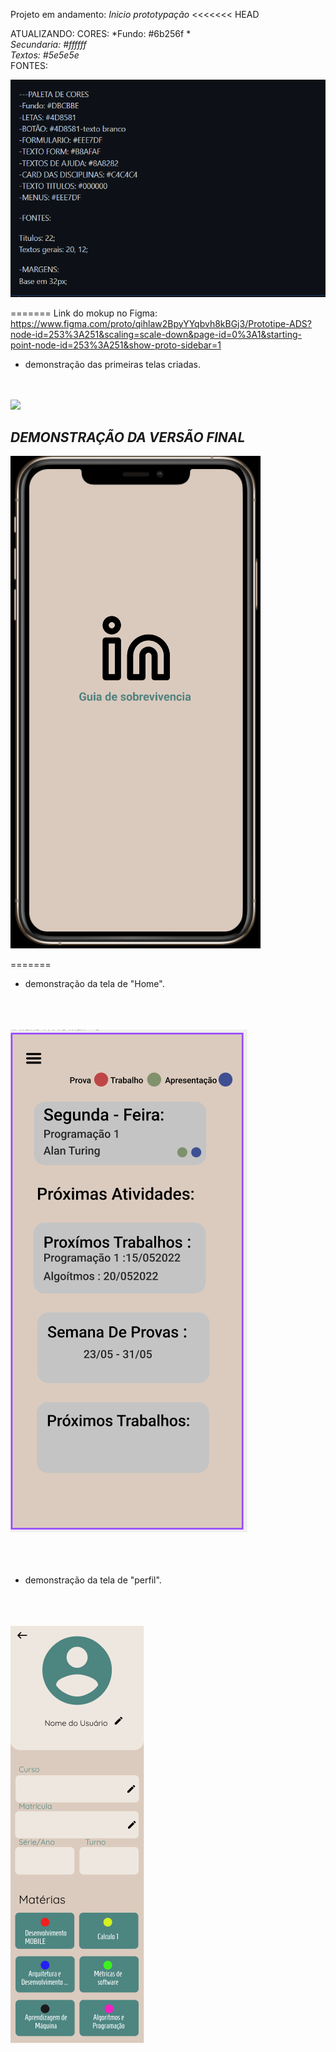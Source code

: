 Projeto em andamento:  *Inicio prototypação*
<<<<<<< HEAD

ATUALIZANDO: 
CORES:
 	*Fundo: #6b256f *
  <br>
  *Secundaria: #ffffff*
  <br>
  *Textos: #5e5e5e*
  <br>
FONTES:
 
 


<img src ="image\paleta_e_fontes.png">


=======
Link do mokup no Figma: https://www.figma.com/proto/qihlaw2BpyYYqbvh8kBGj3/Prototipe-ADS?node-id=253%3A251&scaling=scale-down&page-id=0%3A1&starting-point-node-id=253%3A251&show-proto-sidebar=1


- demonstração das primeiras telas criadas.


<br>
<br>
<img src ="image\todas as telas_versão final.png">



*DEMONSTRAÇÃO DA VERSÃO FINAL*
--
<img src ="image\projetinho fim.gif">


=======
- demonstração da tela de "Home".
<br></br>
<br></br>
<img src ="image/home.png">
<br></br>
<br></br>


- demonstração da tela de "perfil".
<br></br>
<br></br>
<img src ="image/TeladePerfil.png">
<br></br>
<br></br>

